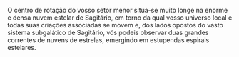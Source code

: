 ﻿O centro de rotação do vosso setor menor situa-se muito longe na enorme e densa nuvem estelar de Sagitário, em torno da qual vosso universo local e todas suas criações associadas se movem e, dos lados opostos do vasto sistema subgalático de Sagitário, vós podeis observar duas grandes correntes de nuvens de estrelas, emergindo em estupendas espirais estelares.